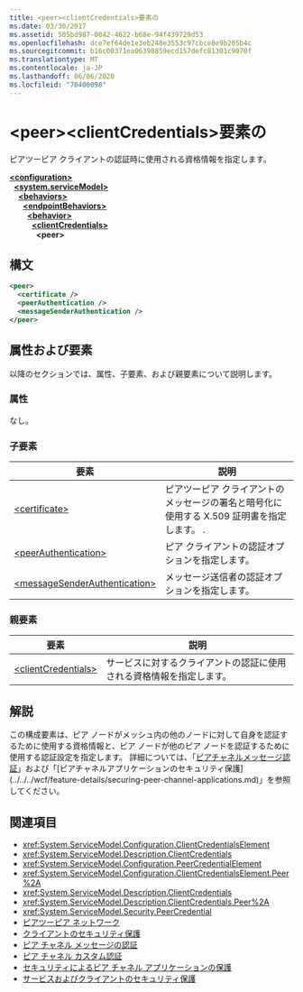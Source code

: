 ```yaml
---
title: <peer><clientCredentials>要素の
ms.date: 03/30/2017
ms.assetid: 505bd987-0042-4622-b68e-94f439729d53
ms.openlocfilehash: dce7ef64de1e3eb248e3553c97cbce8e9b205b4c
ms.sourcegitcommit: b16c00371ea06398859ecd157defc81301c9070f
ms.translationtype: MT
ms.contentlocale: ja-JP
ms.lasthandoff: 06/06/2020
ms.locfileid: "70400098"
---
```

# <a name="peer-of-clientcredentials-element"></a>\<peer>\<clientCredentials>要素の
ピアツーピア クライアントの認証時に使用される資格情報を指定します。  
  
[**\<configuration>**](../configuration-element.md)\
&nbsp;&nbsp;[**\<system.serviceModel>**](system-servicemodel.md)\
&nbsp;&nbsp;&nbsp;&nbsp;[**\<behaviors>**](behaviors.md)\
&nbsp;&nbsp;&nbsp;&nbsp;&nbsp;&nbsp;[**\<endpointBehaviors>**](endpointbehaviors.md)\
&nbsp;&nbsp;&nbsp;&nbsp;&nbsp;&nbsp;&nbsp;&nbsp;[**\<behavior>**](behavior-of-endpointbehaviors.md)\
&nbsp;&nbsp;&nbsp;&nbsp;&nbsp;&nbsp;&nbsp;&nbsp;&nbsp;&nbsp;[**\<clientCredentials>**](clientcredentials.md)\
&nbsp;&nbsp;&nbsp;&nbsp;&nbsp;&nbsp;&nbsp;&nbsp;&nbsp;&nbsp;&nbsp;&nbsp;**\<peer>**  
  
## <a name="syntax"></a>構文  
  
```xml  
<peer>
  <certificate />
  <peerAuthentication />
  <messageSenderAuthentication />
</peer>
```  
  
## <a name="attributes-and-elements"></a>属性および要素  
 以降のセクションでは、属性、子要素、および親要素について説明します。  
  
### <a name="attributes"></a>属性  
 なし。  
  
### <a name="child-elements"></a>子要素  
  
|要素|説明|  
|-------------|-----------------|  
|[\<certificate>](certificate-element.md)|ピアツーピア クライアントのメッセージの署名と暗号化に使用する X.509 証明書を指定します。 .|  
|[\<peerAuthentication>](peerauthentication-element.md)|ピア クライアントの認証オプションを指定します。|  
|[\<messageSenderAuthentication>](messagesenderauthentication-element.md)|メッセージ送信者の認証オプションを指定します。|  
  
### <a name="parent-elements"></a>親要素  
  
|要素|説明|  
|-------------|-----------------|  
|[\<clientCredentials>](clientcredentials.md)|サービスに対するクライアントの認証に使用される資格情報を指定します。|  
  
## <a name="remarks"></a>解説  
 この構成要素は、ピア ノードがメッシュ内の他のノードに対して自身を認証するために使用する資格情報と、ピア ノードが他のピア ノードを認証するために使用する認証設定を指定します。 詳細については、「[ピアチャネルメッセージ認証](https://docs.microsoft.com/previous-versions/dotnet/netframework-3.5/aa967730(v=vs.90))」および「[ピアチャネルアプリケーションのセキュリティ保護](../../../wcf/feature-details/securing-peer-channel-applications.md)」を参照してください。  
  
## <a name="see-also"></a>関連項目

- <xref:System.ServiceModel.Configuration.ClientCredentialsElement>
- <xref:System.ServiceModel.Description.ClientCredentials>
- <xref:System.ServiceModel.Configuration.PeerCredentialElement>
- <xref:System.ServiceModel.Configuration.ClientCredentialsElement.Peer%2A>
- <xref:System.ServiceModel.Description.ClientCredentials>
- <xref:System.ServiceModel.Description.ClientCredentials.Peer%2A>
- <xref:System.ServiceModel.Security.PeerCredential>
- [ピアツーピア ネットワーク](../../../wcf/feature-details/peer-to-peer-networking.md)
- [クライアントのセキュリティ保護](../../../wcf/securing-clients.md)
- [ピア チャネル メッセージの認証](https://docs.microsoft.com/previous-versions/dotnet/netframework-3.5/aa967730(v=vs.90))
- [ピア チャネル カスタム認証](https://docs.microsoft.com/previous-versions/dotnet/netframework-3.5/ms751447(v=vs.90))
- [セキュリティによるピア チャネル アプリケーションの保護](../../../wcf/feature-details/securing-peer-channel-applications.md)
- [サービスおよびクライアントのセキュリティ保護](../../../wcf/feature-details/securing-services-and-clients.md)
